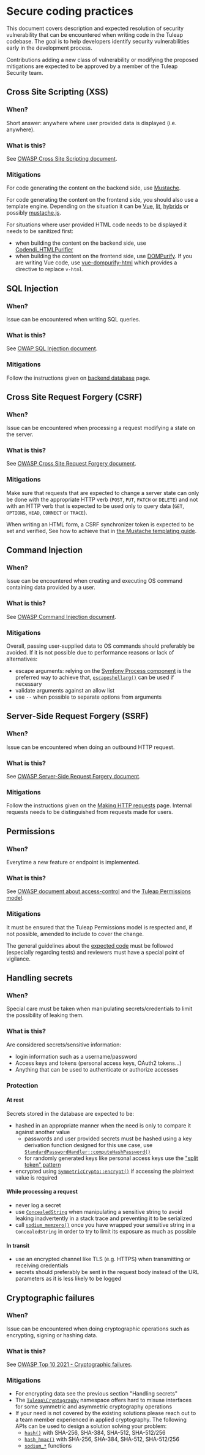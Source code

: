 # Secure coding practices

This document covers description and expected resolution of security vulnerability that can be encountered when writing
code in the Tuleap codebase. The goal is to help developers identify security vulnerabilities early in the  development
process.

Contributions adding a new class of vulnerability or modifying the proposed mitigations are expected to be approved by a
member of the Tuleap Security team.

## Cross Site Scripting (XSS)

### When?

Short answer: anywhere where user provided data is displayed (i.e. anywhere).

### What is this?

See [OWASP Cross Site Scripting document](https://owasp.org/www-community/attacks/xss/).

### Mitigations

For code generating the content on the backend side, use [Mustache](./front-end/mustache.md).

For code generating the content on the frontend side, you should also use a template engine. Depending on the situation
it can be [Vue](./front-end/vue.md), [lit](https://lit.dev/docs/libraries/standalone-templates/), [hybrids](https://hybrids.js.org/)
or possibly [mustache.js](https://github.com/janl/mustache.js/).

For situations where user provided HTML code needs to be displayed it needs to be sanitized first:
* when building the content on the backend side, use [Codendi_HTMLPurifier](../src/common/include/Codendi_HTMLPurifier.class.php)
* when building the content on the frontend side, use [DOMPurify](https://github.com/cure53/DOMPurify). If you are
  writing Vue code, use [vue-dompurify-html](https://github.com/LeSuisse/vue-dompurify-html) which provides a directive
  to replace `v-html`.

## SQL Injection

### When?

Issue can be encountered when writing SQL queries.

### What is this?

See [OWAP SQL Injection document](https://owasp.org/www-community/attacks/SQL_Injection).

### Mitigations

Follow the instructions given on [backend database](./back-end/database.md) page.

## Cross Site Request Forgery (CSRF)

### When?

Issue can be encountered when processing a request modifying a state on the server.

### What is this?

See [OWASP Cross Site Request Forgery document](https://owasp.org/www-community/attacks/csrf).

### Mitigations

Make sure that requests that are expected to change a server state can only be done with the appropriate HTTP verb
(`POST`, `PUT`, `PATCH` or `DELETE`) and not with an HTTP verb that is expected to be used only to query data
(`GET`, `OPTIONS`, `HEAD`, `CONNECT` or `TRACE`).

When writing an HTML form, a CSRF synchronizer token is expected to be set and verified, See how to achieve that in [the
Mustache templating guide](./front-end/mustache.md).

## Command Injection

### When?

Issue can be encountered when creating and executing OS command containing data provided by a user.

### What is this?

See [OWASP Command Injection document](https://owasp.org/www-community/attacks/Command_Injection).

### Mitigations

Overall, passing user-supplied data to OS commands should preferably be avoided. If it is not possible due to
performance reasons or lack of alternatives:
* escape arguments: relying on the [Symfony Process component](https://symfony.com/doc/current/components/process.html)
is the preferred way to achieve that, [`escapeshellarg()`](https://www.php.net/manual/en/function.escapeshellarg) can be
used if necessary
* validate arguments against an allow list
* use `--` when possible to separate options from arguments

## Server-Side Request Forgery (SSRF)

### When?

Issue can be encountered when doing an outbound HTTP request.

### What is this?

See [OWASP Server-Side Request Forgery document](https://owasp.org/www-community/attacks/Server_Side_Request_Forgery).

### Mitigations

Follow the instructions given on the [Making HTTP requests](./back-end/making-http-requests.md) page.
Internal requests needs to be distinguished from requests made for users.

## Permissions

### When?

Everytime a new feature or endpoint is implemented.

### What is this?

See [OWASP document about access-control](https://owasp.org/www-community/Access_Control) and the [Tuleap Permissions
model](https://docs.tuleap.org/administration-guide/users-management/security/site-access.html).

### Mitigations

It must be ensured that the Tuleap Permissions model is respected and, if not possible, amended to include to cover the
change.

The general guidelines about the [expected code](./expected-code.md) must be followed (especially regarding tests) and
reviewers must have a special point of vigilance.

## Handling secrets

### When?

Special care must be taken when manipulating secrets/credentials to limit the possibility of leaking them.

### What is this?

Are considered secrets/sensitive information:
* login information such as a username/password
* Access keys and tokens (personal access keys, OAuth2 tokens…)
* Anything that can be used to authenticate or authorize accesses

### Protection

#### At rest

Secrets stored in the database are expected to be:
* hashed in an appropriate manner when the need is only to compare it against another value
  * passwords and user provided secrets must be hashed using a key derivation function designed for this use case, use
    [`StandardPasswordHandler::computeHashPassword()`](../src/common/User/Password/StandardPasswordHandler.php)
  * for randomly generated keys like personal access keys use the ["split token" pattern](../src/common/Authentication/SplitToken/)
* encrypted using [`SymmetricCrypto::encrypt()`](../src/common/Cryptography/SymmetricLegacy2024/SymmetricCrypto.php) if accessing
  the plaintext value is required

#### While processing a request

* never log a secret
* use [`ConcealedString`](../src/common/Cryptography/ConcealedString.php) when manipulating a sensitive string to avoid
  leaking inadvertently in a stack trace and preventing it to be serialized
* call [`sodium_memzero()`](https://www.php.net/manual/en/function.sodium-memzero.php) once you have wrapped your
  sensitive string in a `ConcealedString` in order to try to limit  its exposure as much as possible

#### In transit

* use an encrypted channel like TLS (e.g. HTTPS) when transmitting or receiving credentials
* secrets should preferably be sent in the request body instead of the URL parameters as it is less likely to be logged

## Cryptographic failures

### When?

Issue can be encountered when doing cryptographic operations such as encrypting, signing or hashing data.

### What is this?

See [OWASP Top 10 2021 - Cryptographic failures](https://owasp.org/Top10/A02_2021-Cryptographic_Failures/).

### Mitigations

* For encrypting data see the previous section "Handling secrets"
* The [`Tuleap\Cryptography`](../src/common/Cryptography/) namespace offers hard to misuse interfaces for some symmetric
 and asymmetric cryptography operations
* If your need is not covered by the existing solutions please reach out to a team member experienced in applied
  cryptography. The following APIs can be used to design a solution solving your problem:
  - [`hash()`](https://www.php.net/manual/en/function.hash.php) with SHA-256, SHA-384, SHA-512, SHA-512/256
  - [`hash_hmac()`](https://www.php.net/manual/en/function.hash-hmac.php) with SHA-256, SHA-384, SHA-512, SHA-512/256
  - [`sodium_*`](https://www.php.net/manual/en/book.sodium.php) functions
